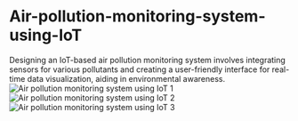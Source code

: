 # Air-pollution-monitoring-system-using-IoT
Designing an IoT-based air pollution monitoring system involves integrating sensors for various pollutants and creating a user-friendly interface for real-time data visualization, aiding in environmental awareness.
![Air pollution monitoring system using IoT 1](https://github.com/MrManoj20/-Air-pollution-monitoring-system-using-IoT/assets/163822205/007018e0-e933-4fc5-91f1-a5200b1e87c4)
![Air pollution monitoring system using IoT 2](https://github.com/MrManoj20/-Air-pollution-monitoring-system-using-IoT/assets/163822205/8f97928d-62b5-47ce-b446-6fd05bf65fdd)
![Air pollution monitoring system using IoT 3](https://github.com/MrManoj20/-Air-pollution-monitoring-system-using-IoT/assets/163822205/6801fe8a-0845-4e09-996c-ed7b7980855f)

